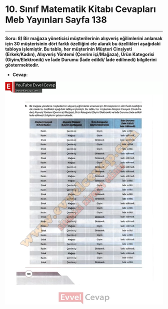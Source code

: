 # 10. Sınıf Matematik Kitabı Cevapları Meb Yayınları Sayfa 138

---

**Soru: 8) Bir mağaza yöneticisi müşterilerinin alışveriş eğilimlerini anlamak için 30 müşterisinin dört farklı özelliğini ele alarak bu özellikleri aşağıdaki tabloya işlemiştir. Bu tablo, her müşterinin Müşteri Cinsiyeti (Erkek/Kadın), Alışveriş Yöntemi (Çevrim içi/Mağaza), Ürün Kategorisi (Giyim/Elektronik) ve İade Durumu (İade edildi/ İade edilmedi) bilgilerini göstermektedir.**

-   **Cevap**:

![Image 1](./image_1.webp)